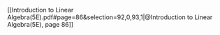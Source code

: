 [[Introduction to Linear Algebra(5E).pdf#page=86&selection=92,0,93,1|@Introduction to Linear Algebra(5E), page 86]]